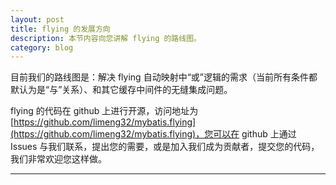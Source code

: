 ```yaml
---
layout: post
title: flying 的发展方向
description: 本节内容向您讲解 flying 的路线图。
category: blog
---
```

目前我们的路线图是：解决 flying 自动映射中“或”逻辑的需求（当前所有条件都默认为是“与”关系）、和其它缓存中间件的无缝集成问题。

flying 的代码在 github 上进行开源，访问地址为 [https://github.com/limeng32/mybatis.flying](https://github.com/limeng32/mybatis.flying)，您可以在 github 上通过 Issues 与我们联系，提出您的需要，或是加入我们成为贡献者，提交您的代码，我们非常欢迎您这样做。
- - -
